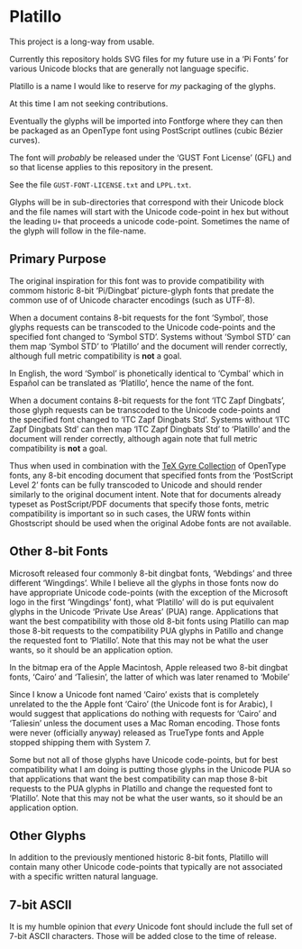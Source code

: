 Platillo
========

This project is a long-way from usable.

Currently this repository holds SVG files for my future use in a ‘Pi Fonts’
for various Unicode blocks that are generally not language specific.

Platillo is a name I would like to reserve for *my* packaging of the glyphs.

At this time I am not seeking contributions.

Eventually the glyphs will be imported into Fontforge where they can then be
packaged as an OpenType font using PostScript outlines (cubic Bézier curves).

The font will *probably* be released under the ‘GUST Font License’ (GFL) and
so that license applies to this repository in the present.

See the file `GUST-FONT-LICENSE.txt` and `LPPL.txt`.

Glyphs will be in sub-directories that correspond with their Unicode block and
the file names will start with the Unicode code-point in hex but without the
leading `U+` that proceeds a unicode code-point. Sometimes the name of the glyph
will follow in the file-name.


Primary Purpose
---------------

The original inspiration for this font was to provide compatibility with commom
historic 8-bit ‘Pi/Dingbat’ picture-glyph fonts that predate the common use of
of Unicode character encodings (such as UTF-8).

When a document contains 8-bit requests for the font ‘Symbol’, those glyphs
requests can be transcoded to the Unicode code-points and the specified font
changed to ‘Symbol STD’. Systems without ‘Symbol STD’ can them map ‘Symbol STD’
to ‘Platillo’ and the document will render correctly, although full metric
compatibility is __not__ a goal.

In English, the word ‘Symbol’ is phonetically identical to ‘Cymbal’ which in
Español can be translated as ‘Platillo’, hence the name of the font.

When a document contains 8-bit requests for the font ‘ITC Zapf Dingbats’, those
glyph requests can be transcoded to the Unicode code-points and the specified
font changed to ‘ITC Zapf Dingbats Std’. Systems without ‘ITC Zapf Dingbats Std’
can then map ‘ITC Zapf Dingbats Std’ to ‘Platillo’ and the document will render
correctly, although again note that full metric compatibility is __not__ a goal.

Thus when used in combination with the
[TeX Gyre Collection](https://www.gust.org.pl/projects/e-foundry/tex-gyre/index_html) of OpenType fonts, any 8-bit encoding document that specified fonts from
the ‘PostScript Level 2’ fonts can be fully transcoded to Unicode and should
render similarly to the original document intent. Note that for documents
already typeset as PostScript/PDF documents that specify those fonts, metric
compatibility is important so in such cases, the URW fonts within Ghostscript
should be used when the original Adobe fonts are not available.


Other 8-bit Fonts
-----------------

Microsoft released four commonly 8-bit dingbat fonts, ‘Webdings’ and three
different ‘Wingdings’. While I believe all the glyphs in those fonts now do
have appropriate Unicode code-points (with the exception of the Microsoft logo
in the first ‘Wingdings’ font), what ‘Platillo’ will do is put equivalent glyphs
in the Unicode ‘Private Use Areas’ (PUA) range. Applications that want the best
compatibility with those old 8-bit fonts using Platillo can map those 8-bit
requests to the compatibility PUA glyphs in Patillo and change the requested
font to ‘Platillo’. Note that this may not be what the user wants, so it should
be an application option.

In the bitmap era of the Apple Macintosh, Apple released two 8-bit dingbat
fonts, ‘Cairo’ and ‘Taliesin’, the latter of which was later renamed to
‘Mobile’

Since I know a Unicode font named ‘Cairo’ exists that is completely unrelated to
the the Apple font ‘Cairo’ (the Unicode font is for Arabic), I would suggest
that applications do nothing with requests for ‘Cairo’ and ‘Taliesin’ unless the
document uses a Mac Roman encoding. Those fonts were never (officially anyway)
released as TrueType fonts and Apple stopped shipping them with System 7.

Some but not all of those glyphs have Unicode code-points, but for best
compatibility what I am doing is putting those glyphs in the Unicode PUA so that
applications that want the best compatibility can map those 8-bit requests to
the PUA glyphs in Platillo and change the requested font to ‘Platillo’. Note
that this may not be what the user wants, so it should be an application option.


Other Glyphs
------------

In addition to the previously mentioned historic 8-bit fonts, Platillo will
contain many other Unicode code-points that typically are not associated with a
specific written natural language.


7-bit ASCII
-----------

It is my humble opinion that *every* Unicode font should include the full set of
7-bit ASCII characters. Those will be added close to the time of release.
